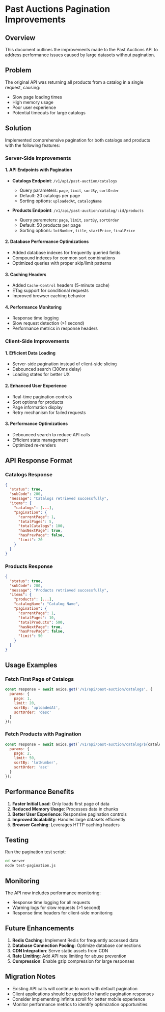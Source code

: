 # Past Auctions Pagination Improvements

## Overview
This document outlines the improvements made to the Past Auctions API to address performance issues caused by large datasets without pagination.

## Problem
The original API was returning all products from a catalog in a single request, causing:
- Slow page loading times
- High memory usage
- Poor user experience
- Potential timeouts for large catalogs

## Solution
Implemented comprehensive pagination for both catalogs and products with the following features:

### Server-Side Improvements

#### 1. API Endpoints with Pagination
- **Catalogs Endpoint**: `/v1/api/past-auction/catalogs`
  - Query parameters: `page`, `limit`, `sortBy`, `sortOrder`
  - Default: 20 catalogs per page
  - Sorting options: `uploadedAt`, `catalogName`

- **Products Endpoint**: `/v1/api/past-auction/catalog/:id/products`
  - Query parameters: `page`, `limit`, `sortBy`, `sortOrder`
  - Default: 50 products per page
  - Sorting options: `lotNumber`, `title`, `startPrice`, `finalPrice`

#### 2. Database Performance Optimizations
- Added database indexes for frequently queried fields
- Compound indexes for common sort combinations
- Optimized queries with proper skip/limit patterns

#### 3. Caching Headers
- Added `Cache-Control` headers (5-minute cache)
- ETag support for conditional requests
- Improved browser caching behavior

#### 4. Performance Monitoring
- Response time logging
- Slow request detection (>1 second)
- Performance metrics in response headers

### Client-Side Improvements

#### 1. Efficient Data Loading
- Server-side pagination instead of client-side slicing
- Debounced search (300ms delay)
- Loading states for better UX

#### 2. Enhanced User Experience
- Real-time pagination controls
- Sort options for products
- Page information display
- Retry mechanism for failed requests

#### 3. Performance Optimizations
- Debounced search to reduce API calls
- Efficient state management
- Optimized re-renders

## API Response Format

### Catalogs Response
```json
{
  "status": true,
  "subCode": 200,
  "message": "Catalogs retrieved successfully",
  "items": {
    "catalogs": [...],
    "pagination": {
      "currentPage": 1,
      "totalPages": 5,
      "totalCatalogs": 100,
      "hasNextPage": true,
      "hasPrevPage": false,
      "limit": 20
    }
  }
}
```

### Products Response
```json
{
  "status": true,
  "subCode": 200,
  "message": "Products retrieved successfully",
  "items": {
    "products": [...],
    "catalogName": "Catalog Name",
    "pagination": {
      "currentPage": 1,
      "totalPages": 10,
      "totalProducts": 500,
      "hasNextPage": true,
      "hasPrevPage": false,
      "limit": 50
    }
  }
}
```

## Usage Examples

### Fetch First Page of Catalogs
```javascript
const response = await axios.get('/v1/api/past-auction/catalogs', {
  params: {
    page: 1,
    limit: 20,
    sortBy: 'uploadedAt',
    sortOrder: 'desc'
  }
});
```

### Fetch Products with Pagination
```javascript
const response = await axios.get(`/v1/api/past-auction/catalog/${catalogId}/products`, {
  params: {
    page: 2,
    limit: 50,
    sortBy: 'lotNumber',
    sortOrder: 'asc'
  }
});
```

## Performance Benefits

1. **Faster Initial Load**: Only loads first page of data
2. **Reduced Memory Usage**: Processes data in chunks
3. **Better User Experience**: Responsive pagination controls
4. **Improved Scalability**: Handles large datasets efficiently
5. **Browser Caching**: Leverages HTTP caching headers

## Testing

Run the pagination test script:
```bash
cd server
node test-pagination.js
```

## Monitoring

The API now includes performance monitoring:
- Response time logging for all requests
- Warning logs for slow requests (>1 second)
- Response time headers for client-side monitoring

## Future Enhancements

1. **Redis Caching**: Implement Redis for frequently accessed data
2. **Database Connection Pooling**: Optimize database connections
3. **CDN Integration**: Serve static assets from CDN
4. **Rate Limiting**: Add API rate limiting for abuse prevention
5. **Compression**: Enable gzip compression for large responses

## Migration Notes

- Existing API calls will continue to work with default pagination
- Client applications should be updated to handle pagination responses
- Consider implementing infinite scroll for better mobile experience
- Monitor performance metrics to identify optimization opportunities
